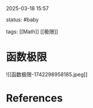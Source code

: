 2025-03-18    15:57

status: #baby 

tags: [[Math]] [[极限]]


# 函数极限

![[函数极限-1742298958185.jpeg]]


# References
